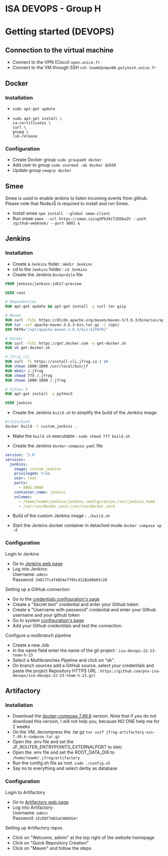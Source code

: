 # ISA DEVOPS - Group H
# Getting started (DEVOPS)
## Connection to the virtual machine
* Connect to the VPN (Cisco) `open.unice.fr`
* Connect to the VM through SSH `ssh teamh@vmpx08.polytech.unice.fr`

## Docker
### Installation 
* `sudo apt-get update`
* ```shell
  sudo apt-get install \
  ca-certificates \
  curl \
  gnupg \
  lsb-release
  ```
  
### Configuration
* Create Docker group `sudo groupadd docker`
* Add user to group `sudo usermod -aG docker $USER`
* Update group `newgrp docker`

## Smee
Smee is used to enable jenkins to listen incoming events from github. Please note that NodeJS is required to install and run Smee.
* Install smee `npm install --global smee-client`
* Run smee `smee --url https://smee.io/ugXPk3XiT2ED6aZV --path /github-webhook/ --port 8001 &` 

## Jenkins
### Installation
* Create a `Jenkins` foder : `mkdir Jenkins`
* cd to the `Jenkins` folder : `cd Jenkins`
* Create the Jenkins `Dockerdile` file
```Dockerfile
FROM jenkins/jenkins:jdk17-preview

USER root

# Dependencies
RUN apt-get update && apt-get install -y curl tar gzip

# Maven
RUN curl -fsSL https://dlcdn.apache.org/maven/maven-3/3.6.3/binaries/apache-maven-3.6.3-bin.tar.gz -o apache-maven-3.6.3-bin.tar.gz
RUN tar -xzf apache-maven-3.6.3-bin.tar.gz -C /opt/
ENV PATH="/opt/apache-maven-3.6.3/bin:${PATH}"

# Docker
RUN curl -fsSL https://get.docker.com -o get-docker.sh
RUN sh get-docker.sh

# Jfrig cli
RUN curl -fL https://install-cli.jfrog.io | sh
RUN chown 1000:1000 /usr/local/bin/jf
RUN mkdir /.jfrog
RUN chmod 775 /.jfrog
RUN chown 1000:1000 /.jfrog

# Python 3
RUN apt-get install -y python3

USER jenkins
```

* Create the Jenkins `build.sh` to simplify the build of the Jenkins image.
```sh
#!/bin/bash
docker build -t custom_jenkins .
```

* Make the `build.sh` executable : `sudo chmod 777 build.sh`

* Create the Jenkins `docker-compose.yaml` file
```yaml
version: '3.8'
services:
  jenkins:
    image: custom_jenkins
    privileged: true
    user: root
    ports:
      - 8001:8080
    container_name: jenkins
    volumes:
      - /home/teamh/jenkins/jenkins_configuration:/var/jenkins_home
      - /var/run/docker.sock:/var/run/docker.sock
```


* Build of the custom Jenkins image : `./build.sh`

* Start the Jenkins docker container in detached mode `docker compose up -d`

### Configuration
Login to Jenkins
* Go to [Jenkins web page](vmpx08.polytech.unice.fr:8001)
* Log into Jenkins: <br>
Username: `admin`<br>
Password: `348177c474054e7795cd1282d0b05c28`

Setting up a GitHub connection
* Go to the [credentials configuration's page](http://vmpx08.polytech.unice.fr:8001/manage/credentials/)
* Create a "Secret text" credential and enter your Github token
* Create a "Username with password" credential and enter your Github username and your github token
* Go to system [configuration's page](http://vmpx08.polytech.unice.fr:8001/configure)
* Add your Github credentilals and test the connection.

Configure a mulibranch pipeline
* Create a new Job
* In the name field enter the name of the git project : `isa-devops-22-23-team-h-23`
* Select a Multibranches Pipeline and click on "ok".
* On branch sources add a GitHub source, select your credentials and paste the project Repository HTTPS URL : `https://github.com/pns-isa-devops/isa-devops-22-23-team-h-23.git`



## Artifactory
### Installation
* Download the [docker-compose 7.49.6](https://releases.jfrog.io/artifactory/bintray-artifactory/org/artifactory/oss/docker/jfrog-artifactory-oss/7.49.6/jfrog-artifactory-oss-7.49.6-compose.tar.gz) version.
Note that if you do not download this version, I will not help you, because NO ONE help me for 2 weeks
* On the VM, decompress the .tar.gz `tar xvzf jfrog-artifactory-oss-7.49.6-compose.tar.gz`
* Open the .env file and set the JF_ROUTER_ENTRYPOINTS_EXTERNALPORT to `8002`
* Open the .env file and set the ROOT_DATA_DIR to `/home/teamh/.jfrog/artifactory`
* Run the config.sh file as root. `sudo ./config.sh`
* Say no to everything and select derby as database

### Configuration
Login to Artifactory
* Go to [Artifactory web page](vmpx08.polytech.unice.fr:8002)
* Log into Artifactory: <br>
Username: `admin`<br>
Password: `zEzEBf7mD2aCHA8XG4!`<br>

Setting up Artifactory repos
* Click on "Welcome, admin" at the top right of the website homepage
* Click on "Quick Repository Creation"
* Click on "Maven" and follow the steps
